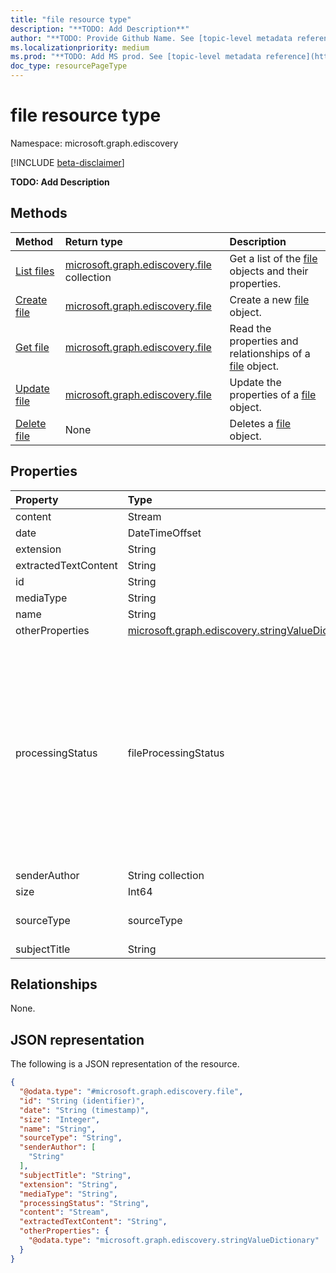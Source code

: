 ```yaml
---
title: "file resource type"
description: "**TODO: Add Description**"
author: "**TODO: Provide Github Name. See [topic-level metadata reference](https://msgo.azurewebsites.net/add/document/guidelines/metadata.html#topic-level-metadata)**"
ms.localizationpriority: medium
ms.prod: "**TODO: Add MS prod. See [topic-level metadata reference](https://msgo.azurewebsites.net/add/document/guidelines/metadata.html#topic-level-metadata)**"
doc_type: resourcePageType
---
```


# file resource type

Namespace: microsoft.graph.ediscovery

[!INCLUDE [beta-disclaimer](../../includes/beta-disclaimer.md)]

**TODO: Add Description**

## Methods
|Method|Return type|Description|
|:---|:---|:---|
|[List files](../api/ediscovery-file-list.md)|[microsoft.graph.ediscovery.file](../resources/ediscovery-file.md) collection|Get a list of the [file](../resources/ediscovery-file.md) objects and their properties.|
|[Create file](../api/ediscovery-file-create.md)|[microsoft.graph.ediscovery.file](../resources/ediscovery-file.md)|Create a new [file](../resources/ediscovery-file.md) object.|
|[Get file](../api/ediscovery-file-get.md)|[microsoft.graph.ediscovery.file](../resources/ediscovery-file.md)|Read the properties and relationships of a [file](../resources/ediscovery-file.md) object.|
|[Update file](../api/ediscovery-file-update.md)|[microsoft.graph.ediscovery.file](../resources/ediscovery-file.md)|Update the properties of a [file](../resources/ediscovery-file.md) object.|
|[Delete file](../api/ediscovery-file-delete.md)|None|Deletes a [file](../resources/ediscovery-file.md) object.|

## Properties
|Property|Type|Description|
|:---|:---|:---|
|content|Stream|**TODO: Add Description**|
|date|DateTimeOffset|**TODO: Add Description**|
|extension|String|**TODO: Add Description**|
|extractedTextContent|String|**TODO: Add Description**|
|id|String|**TODO: Add Description**|
|mediaType|String|**TODO: Add Description**|
|name|String|**TODO: Add Description**|
|otherProperties|[microsoft.graph.ediscovery.stringValueDictionary](../resources/ediscovery-stringvaluedictionary.md)|**TODO: Add Description**|
|processingStatus|fileProcessingStatus|**TODO: Add Description**. The possible values are: `success`, `internalError`, `unknownError`, `processingTimeout`, `invalidField`, `fileSizeIsZero`, `fileSizeIsTooLarge`, `fileDepthLimitExceeded`, `fileBodyIsTooLong`, `fileTypeIsUnknown`, `fileTypeIsNotSupported`, `malformedFile`, `protectedFile`, `poisonFile`, `noReviewSetSummaryGenerated`, `extractionException`, `ocrProcessingTimeout`, `ocrFileSizeExceedsLimit`, `unknownFutureValue`.|
|senderAuthor|String collection|**TODO: Add Description**|
|size|Int64|**TODO: Add Description**|
|sourceType|sourceType|**TODO: Add Description**. The possible values are: `mailbox`, `site`.|
|subjectTitle|String|**TODO: Add Description**|

## Relationships
None.

## JSON representation
The following is a JSON representation of the resource.
<!-- {
  "blockType": "resource",
  "keyProperty": "id",
  "@odata.type": "microsoft.graph.ediscovery.file",
  "openType": false
}
-->
``` json
{
  "@odata.type": "#microsoft.graph.ediscovery.file",
  "id": "String (identifier)",
  "date": "String (timestamp)",
  "size": "Integer",
  "name": "String",
  "sourceType": "String",
  "senderAuthor": [
    "String"
  ],
  "subjectTitle": "String",
  "extension": "String",
  "mediaType": "String",
  "processingStatus": "String",
  "content": "Stream",
  "extractedTextContent": "String",
  "otherProperties": {
    "@odata.type": "microsoft.graph.ediscovery.stringValueDictionary"
  }
}
```

